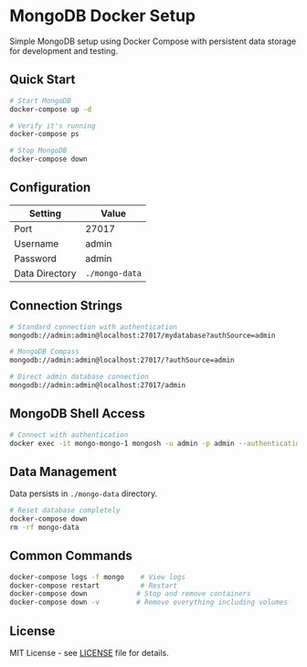 # MongoDB Docker Setup

Simple MongoDB setup using Docker Compose with persistent data storage for development and testing.

## Quick Start

```bash
# Start MongoDB
docker-compose up -d

# Verify it's running
docker-compose ps

# Stop MongoDB
docker-compose down
```

## Configuration

| Setting | Value |
|---------|-------|
| Port | 27017 |
| Username | admin |
| Password | admin |
| Data Directory | `./mongo-data` |

## Connection Strings

```bash
# Standard connection with authentication
mongodb://admin:admin@localhost:27017/mydatabase?authSource=admin

# MongoDB Compass
mongodb://admin:admin@localhost:27017/?authSource=admin

# Direct admin database connection
mongodb://admin:admin@localhost:27017/admin
```

## MongoDB Shell Access

```bash
# Connect with authentication
docker exec -it mongo-mongo-1 mongosh -u admin -p admin --authenticationDatabase admin
```

## Data Management

Data persists in `./mongo-data` directory.

```bash
# Reset database completely
docker-compose down
rm -rf mongo-data
```

## Common Commands

```bash
docker-compose logs -f mongo    # View logs
docker-compose restart          # Restart
docker-compose down            # Stop and remove containers
docker-compose down -v         # Remove everything including volumes
```

## License

MIT License - see [LICENSE](LICENSE) file for details.